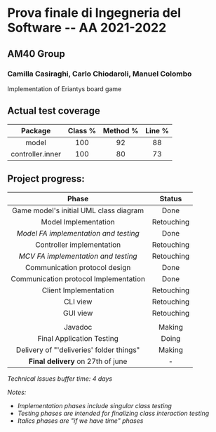 # Prova finale di Ingegneria del Software -- AA 2021-2022

## AM40 Group
### Camilla Casiraghi, Carlo Chiodaroli, Manuel Colombo

Implementation of Eriantys board game

## Actual test coverage
|   __Package__    | __Class %__ | __Method %__ | __Line %__ |
|:----------------:|:-----------:|:------------:|:----------:|
|      model       |     100     |      92      |     88     |
| controller.inner |     100     |      80      |     73     |


## Project progress:

|                __Phase__                 | __Status__ |
|:----------------------------------------:|:----------:|
|  Game model's initial UML class diagram  |    Done    |
|           Model Implementation           | Retouching |
|  *Model FA implementation and testing*   |    Done    |
|        Controller implementation         | Retouching |
|   *MCV FA implementation and testing*    | Retouching |
|      Communication protocol design       |    Done    |
|  Communication protocol Implementation   |    Done    |
|          Client Implementation           | Retouching |
|                 CLI view                 | Retouching |
|                 GUI view                 | Retouching |
|||
|                 Javadoc                  |   Making   |
|        Final Application Testing         |   Doing    |
| Delivery of "'deliveries' folder things" |   Making   |
|    __Final delivery__ on 27th of june    |     -      |

*Technical Issues buffer time: 4 days*

*Notes:*
* *Implementation phases include singular class testing*
* *Testing phases are intended for finalizing class interaction testing*
* *Italics phases are "if we have time" phases*

